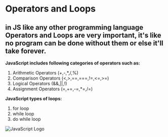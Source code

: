 # Operators and Loops

## in JS like any other programming language Operators and Loops are very important, it's like no program can be done without them or else it'll take forever.

**JavaScript includes following categories of operators such as:**

1. Arithmetic Operators (+,-,*,/,%)
2. Comparison Operators (<,>,==,===,!=,<=,>=)
3. Logical Operators (&&,||,!)
4. Assignment Operators (=,+=,-=,*=,/=)


**JavaScript types of loops:**

1. for loop
2. while loop
3. do while loop

![JavaScript Logo](https://miro.medium.com/max/1440/1*Aih9FwHjvM6AEL1aBh6W2g.png)
